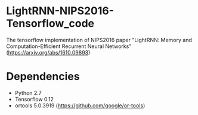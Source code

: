 # LightRNN-NIPS2016-Tensorflow_code
The tensorflow implementation of NIPS2016 paper "LightRNN: Memory and Computation-Efficient Recurrent Neural Networks" (https://arxiv.org/abs/1610.09893)

# Dependencies
- Python 2.7
- Tensorflow 0.12
- ortools 5.0.3919 (https://github.com/google/or-tools)

